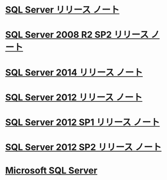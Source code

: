 # [SQL Server リリース ノート](sql-server-release-notes.md)
# [SQL Server 2008 R2 SP2 リリース ノート](sql-server-2008-r2-sp2-release-notes.md)
# [SQL Server 2014 リリース ノート](sql-server-2014-release-notes.md)
# [SQL Server 2012 リリース ノート](sql-server-2012-release-notes.md)
# [SQL Server 2012 SP1 リリース ノート](sql-server-2012-sp1-release-notes.md)
# [SQL Server 2012 SP2 リリース ノート](sql-server-2012-sp2-release-notes.md)
# [Microsoft SQL Server](microsoft-sql-server.md)
